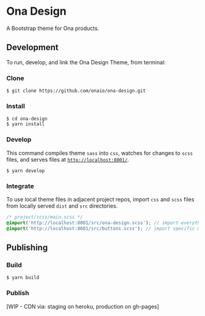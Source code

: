# Ona Design
A Bootstrap theme for Ona products.

Development
---
To run, develop, and link the Ona Design Theme, from terminal:
### Clone
```
$ git clone https://github.com/onaio/ona-design.git
```
### Install
```
$ cd ona-design
$ yarn install
```
### Develop
This command compiles theme `sass` into `css`, watches for changes to `scss` files, and serves files at [`http://localhost:8001/`](http://localhost:8001).
```
$ yarn develop
```
### Integrate
To use local theme files in adjacent project repos, import `css` and `scss` files from locally served `dist` and `src` directories.
```scss
/* project/scss/main.scss */
@import('http://localhost:8001/src/ona-design.scss'); // import everything, or
@import('http://localhost:8001/src/buttons.scss'); // import specific modules
```

Publishing
---
### Build
```
$ yarn build
```
### Publish
[WIP - CDN via: staging on heroku, production on gh-pages]
